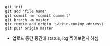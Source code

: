 ```git
git init
git add 'file name'
git commit -m 'commit comment'
git branch -m master
git remote add origin 'Githun.com(my address)'
git push origin master
```

- 업로드 중간 중간에 status, log 찍어보면서 하셈

  
